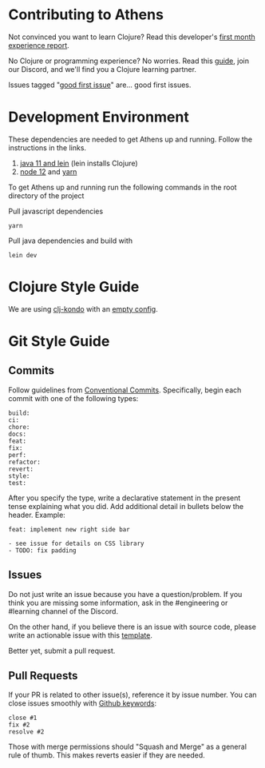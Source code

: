 # Contributing to Athens

Not convinced you want to learn Clojure? Read this developer's [first month experience report](https://www.notion.so/athensresearch/Why-you-should-learn-Clojure-my-first-month-as-a-Clojurian-87e265099b1140d5b64ea503efab861c).

No Clojure or programming experience? No worries. Read this [guide](https://www.notion.so/athensresearch/Onboarding-for-New-Clojurians-b34b38f30902448cae68afffa02425c1), join our Discord, and we'll find you a Clojure learning partner.

Issues tagged "[good first issue](https://github.com/athensresearch/athens/issues?q=is%3Aopen+is%3Aissue+label%3A%22good+first+issue%22)" are... good first issues.

# Development Environment

These dependencies are needed to get Athens up and running. Follow the instructions in the links.

1. [java 11 and lein](https://purelyfunctional.tv/guide/how-to-install-clojure/) (lein installs Clojure)
1. [node 12](https://nodejs.org/en/download/) and [yarn](https://classic.yarnpkg.com/en/docs/install/#mac-stable)

To get Athens up and running run the following commands in the root directory of the project

Pull javascript dependencies
```
yarn
```

Pull java dependencies and build with
```
lein dev
```
# Clojure Style Guide

We are using [clj-kondo](https://github.com/borkdude/clj-kondo) with an [empty config](https://github.com/athensresearch/athens/issues/39#issuecomment-627231765).

# Git Style Guide

## Commits

Follow guidelines from [Conventional Commits](https://www.conventionalcommits.org/en/v1.0.0/). Specifically, begin each commit with one of the following types:


```
build:
ci:
chore:
docs:
feat:
fix:
perf:
refactor:
revert:
style:
test:
```

After you specify the type, write a declarative statement in the present tense explaining what you did. Add additional detail in bullets below the header. Example:

```
feat: implement new right side bar

- see issue for details on CSS library
- TODO: fix padding
```

## Issues

Do not just write an issue because you have a question/problem. If you think you are missing some information, ask in the #engineering or #learning channel of the Discord.

On the other hand, if you believe there is an issue with source code, please write an actionable issue with this [template](https://github.com/athensresearch/athens/issues/new?title=Descriptive+issue+title&body=%23%23%23%23+Description%0AA+clear+and+concise+description+of+what+the+issue+is+about.%0A%0A%23%23%23%23+Screenshots%0A!%5BShaq+Kitty+Wiggle%5D(https://media.giphy.com/media/13CoXDiaCcCoyk/giphy.gif)%0A%0A%23%23%23%23+Files%0AA+list+of+relevant+files+for+this+issue.+This+will+help+people+navigate+the+project+and+offer+some+clues+of+where+to+start.%0A%0A%23%23%23%23+To+Reproduce%0AIf+this+issue+is+describing+a+bug,+include+some+steps+to+reproduce+the+behavior.%0A%0A%23%23%23%23+Tasks%0AInclude+specific+tasks+in+the+order+they+need+to+be+done+in.+Include+links+to+specific+lines+of+code+where+the+task+should+happen+at.%0A-+%5B+%5D+Task+1%0A-+%5B+%5D+Task+2%0A-+%5B+%5D+Task+3%0A%0ARemember+to+use+labels.).

Better yet, submit a pull request.

## Pull Requests

If your PR is related to other issue(s), reference it by issue number. You can close issues smoothly with [Github keywords](https://help.github.com/en/enterprise/2.16/user/github/managing-your-work-on-github/closing-issues-using-keywords):

```
close #1
fix #2
resolve #2
```

Those with merge permissions should "Squash and Merge" as a general rule of thumb. This makes reverts easier if they are needed.